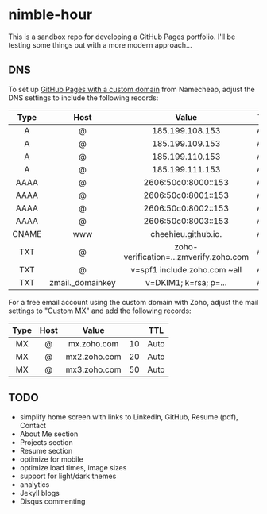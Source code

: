 # nimble-hour

This is a sandbox repo for developing a GitHub Pages portfolio. I'll be testing some things out with a more modern approach...

## DNS

To set up [GitHub Pages with a custom domain](https://docs.github.com/en/pages/configuring-a-custom-domain-for-your-github-pages-site/managing-a-custom-domain-for-your-github-pages-site) from Namecheap, adjust the DNS settings to include the following records:

| **Type** |     **Host**      |               **Value**                | **TTL** |
| :------: | :---------------: | :------------------------------------: | :-----: |
|    A     |         @         |            185.199.108.153             |  Auto   |
|    A     |         @         |            185.199.109.153             |  Auto   |
|    A     |         @         |            185.199.110.153             |  Auto   |
|    A     |         @         |            185.199.111.153             |  Auto   |
|   AAAA   |         @         |          2606:50c0:8000::153           |  Auto   |
|   AAAA   |         @         |          2606:50c0:8001::153           |  Auto   |
|   AAAA   |         @         |          2606:50c0:8002::153           |  Auto   |
|   AAAA   |         @         |          2606:50c0:8003::153           |  Auto   |
|  CNAME   |        www        |          cheehieu.github.io.           |  Auto   |
|   TXT    |         @         | zoho-verification=...zmverify.zoho.com |  Auto   |
|   TXT    |         @         |      v=spf1 include:zoho.com ~all      |  Auto   |
|   TXT    | zmail.\_domainkey |         v=DKIM1; k=rsa; p=...          |  Auto   |

For a free email account using the custom domain with Zoho, adjust the mail settings to "Custom MX" and add the following records:

| **Type** | **Host** |  **Value**   |     | **TTL** |
| :------: | :------: | :----------: | --- | :-----: |
|    MX    |    @     | mx.zoho.com  | 10  |  Auto   |
|    MX    |    @     | mx2.zoho.com | 20  |  Auto   |
|    MX    |    @     | mx3.zoho.com | 50  |  Auto   |

## TODO

- simplify home screen with links to LinkedIn, GitHub, Resume (pdf), Contact
- About Me section
- Projects section
- Resume section
- optimize for mobile
- optimize load times, image sizes
- support for light/dark themes
- analytics
- Jekyll blogs
- Disqus commenting
